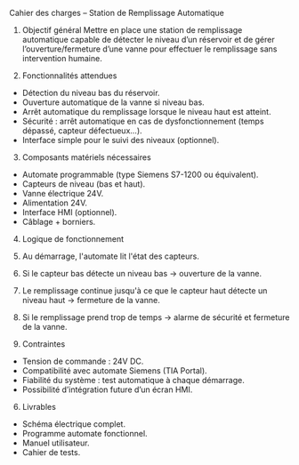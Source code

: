 

Cahier des charges – Station de Remplissage Automatique

 1. Objectif général
Mettre en place une station de remplissage automatique capable de détecter le niveau d’un réservoir et de gérer l’ouverture/fermeture d’une vanne pour effectuer le remplissage sans intervention humaine.

 3. Fonctionnalités attendues
- Détection du niveau bas du réservoir.
- Ouverture automatique de la vanne si niveau bas.
- Arrêt automatique du remplissage lorsque le niveau haut est atteint.
- Sécurité : arrêt automatique en cas de dysfonctionnement (temps dépassé, capteur défectueux...).
- Interface simple pour le suivi des niveaux (optionnel).

3. Composants matériels nécessaires
- Automate programmable (type Siemens S7-1200 ou équivalent).
- Capteurs de niveau (bas et haut).
- Vanne électrique 24V.
- Alimentation 24V.
- Interface HMI (optionnel).
- Câblage + borniers.


 4. Logique de fonctionnement
1. Au démarrage, l'automate lit l'état des capteurs.
2. Si le capteur bas détecte un niveau bas → ouverture de la vanne.
3. Le remplissage continue jusqu'à ce que le capteur haut détecte un niveau haut → fermeture de la vanne.
4. Si le remplissage prend trop de temps → alarme de sécurité et fermeture de la vanne.



 5. Contraintes
- Tension de commande : 24V DC.
- Compatibilité avec automate Siemens (TIA Portal).
- Fiabilité du système : test automatique à chaque démarrage.
- Possibilité d’intégration future d’un écran HMI.



 6. Livrables
- Schéma électrique complet.
- Programme automate fonctionnel.
- Manuel utilisateur.
- Cahier de tests.
